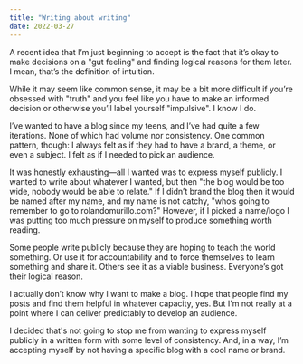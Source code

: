 ```yaml
---
title: "Writing about writing"
date: 2022-03-27
---
```


A recent idea that I’m just beginning to accept is the fact that it’s okay to
make decisions on a "gut feeling" and finding logical reasons for them later.
I mean, that’s the definition of intuition.

While it may seem like common sense, it may be a bit more difficult if you’re
obsessed with "truth" and you feel like you have to make an informed decision
or otherwise you’ll label yourself "impulsive". I know I do.

I’ve wanted to have a blog since my teens, and I’ve had quite a few iterations.
None of which had volume nor consistency. One common pattern, though: I always
felt as if they had to have a brand, a theme, or even a subject. I felt as if I
needed to pick an audience.

It was honestly exhausting—all I wanted was to express myself publicly. I wanted
to write about whatever I wanted, but then "the blog would be too wide, nobody
would be able to relate." If I didn’t brand the blog then it would be named after
my name, and my name is not catchy, "who’s going to remember to go to
rolandomurillo.com?" However, if I picked a name/logo I was putting too much
pressure on myself to produce something worth reading.

Some people write publicly because they are hoping to teach the world something.
Or use it for accountability and to force themselves to learn something and share
it. Others see it as a viable business. Everyone’s got their logical reason.

I actually don’t know why I want to make a blog. I hope that people find my posts
and find them helpful in whatever capacity, yes. But I'm not really at a point
where I can deliver predictably to develop an audience.

I decided that's not going to stop me from wanting to express myself publicly in a
written form with some level of consistency. And, in a way, I’m accepting myself
by not having a specific blog with a cool name or brand.